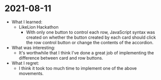 # 2021-08-11

- What I learned:
  - LikeLion Hackathon
    - With only one button to control each row, JavaScript syntax was created on whether the button created by each card should click the row control button or change the contents of the accordion.
- What was interesting:
  - It's worthwhile that I think I've done a great job of implementing the difference between card and row buttons.
- What I regret:
  - I think it took too much time to implement one of the above movements.
